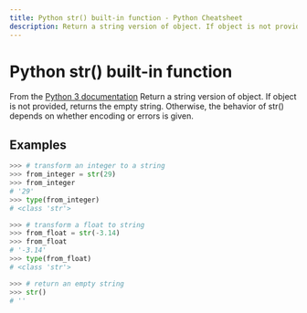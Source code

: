 ```yaml
---
title: Python str() built-in function - Python Cheatsheet
description: Return a string version of object. If object is not provided, returns the empty string. Otherwise, the behavior of str() depends on whether encoding or errors is given.
---
```


<base-title :title="frontmatter.title" :description="frontmatter.description">

# Python str() built-in function

</base-title>

<base-disclaimer>
  <base-disclaimer-title>
    From the <a target="_blank" href="https://docs.python.org/3/library/functions.html#func-str">Python 3 documentation</a>
  </base-disclaimer-title>
  <base-disclaimer-content>
    Return a string version of object. If object is not provided, returns the empty string. Otherwise, the behavior of str() depends on whether encoding or errors is given.
  </base-disclaimer-content>
</base-disclaimer>

## Examples

```python
>>> # transform an integer to a string
>>> from_integer = str(29)
>>> from_integer
# '29'
>>> type(from_integer)
# <class 'str'>

>>> # transform a float to string
>>> from_float = str(-3.14)
>>> from_float
# '-3.14'
>>> type(from_float)
# <class 'str'>

>>> # return an empty string
>>> str()
# ''
```
